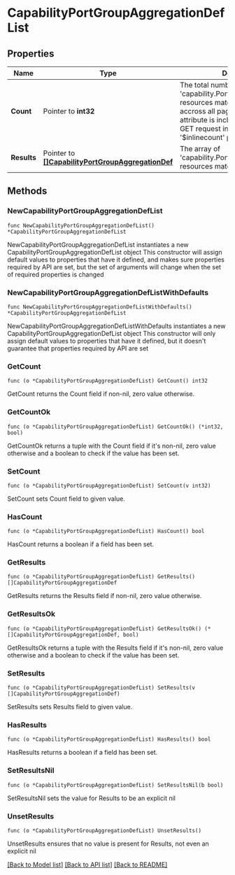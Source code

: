 # CapabilityPortGroupAggregationDefList

## Properties

Name | Type | Description | Notes
------------ | ------------- | ------------- | -------------
**Count** | Pointer to **int32** | The total number of &#39;capability.PortGroupAggregationDef&#39; resources matching the request, accross all pages. The &#39;Count&#39; attribute is included when the HTTP GET request includes the &#39;$inlinecount&#39; parameter. | [optional] 
**Results** | Pointer to [**[]CapabilityPortGroupAggregationDef**](capability.PortGroupAggregationDef.md) | The array of &#39;capability.PortGroupAggregationDef&#39; resources matching the request. | [optional] 

## Methods

### NewCapabilityPortGroupAggregationDefList

`func NewCapabilityPortGroupAggregationDefList() *CapabilityPortGroupAggregationDefList`

NewCapabilityPortGroupAggregationDefList instantiates a new CapabilityPortGroupAggregationDefList object
This constructor will assign default values to properties that have it defined,
and makes sure properties required by API are set, but the set of arguments
will change when the set of required properties is changed

### NewCapabilityPortGroupAggregationDefListWithDefaults

`func NewCapabilityPortGroupAggregationDefListWithDefaults() *CapabilityPortGroupAggregationDefList`

NewCapabilityPortGroupAggregationDefListWithDefaults instantiates a new CapabilityPortGroupAggregationDefList object
This constructor will only assign default values to properties that have it defined,
but it doesn't guarantee that properties required by API are set

### GetCount

`func (o *CapabilityPortGroupAggregationDefList) GetCount() int32`

GetCount returns the Count field if non-nil, zero value otherwise.

### GetCountOk

`func (o *CapabilityPortGroupAggregationDefList) GetCountOk() (*int32, bool)`

GetCountOk returns a tuple with the Count field if it's non-nil, zero value otherwise
and a boolean to check if the value has been set.

### SetCount

`func (o *CapabilityPortGroupAggregationDefList) SetCount(v int32)`

SetCount sets Count field to given value.

### HasCount

`func (o *CapabilityPortGroupAggregationDefList) HasCount() bool`

HasCount returns a boolean if a field has been set.

### GetResults

`func (o *CapabilityPortGroupAggregationDefList) GetResults() []CapabilityPortGroupAggregationDef`

GetResults returns the Results field if non-nil, zero value otherwise.

### GetResultsOk

`func (o *CapabilityPortGroupAggregationDefList) GetResultsOk() (*[]CapabilityPortGroupAggregationDef, bool)`

GetResultsOk returns a tuple with the Results field if it's non-nil, zero value otherwise
and a boolean to check if the value has been set.

### SetResults

`func (o *CapabilityPortGroupAggregationDefList) SetResults(v []CapabilityPortGroupAggregationDef)`

SetResults sets Results field to given value.

### HasResults

`func (o *CapabilityPortGroupAggregationDefList) HasResults() bool`

HasResults returns a boolean if a field has been set.

### SetResultsNil

`func (o *CapabilityPortGroupAggregationDefList) SetResultsNil(b bool)`

 SetResultsNil sets the value for Results to be an explicit nil

### UnsetResults
`func (o *CapabilityPortGroupAggregationDefList) UnsetResults()`

UnsetResults ensures that no value is present for Results, not even an explicit nil

[[Back to Model list]](../README.md#documentation-for-models) [[Back to API list]](../README.md#documentation-for-api-endpoints) [[Back to README]](../README.md)


